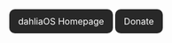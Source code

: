 <!DOCTYPE html>
<html>
<head>
<meta name="viewport" content="width=device-width, initial-scale=1">
<!-- Add icon library -->
<link rel="stylesheet" href="https://cdnjs.cloudflare.com/ajax/libs/font-awesome/4.7.0/css/font-awesome.min.css">
<style>
.btn {
  background-color: #282828;
  border: none;
  color: white;
  padding: 12px 16px;
  border-radius: 10px;  
  font-size: 16px;
  cursor: pointer;
}

}
</style>
</head>
<body>

<a class="btn home" style="text-decoration:none" href="https://dahliaos.io">dahliaOS Homepage</a>
<a class="fa fa-heart , btn" style="text-decoration:none" href="https://opencollective.com/dahliaos" > Donate</a>
</body>
</html>
